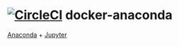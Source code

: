 [![CircleCI](https://circleci.com/gh/andrewrothstein/docker-anaconda.svg?style=svg)](https://circleci.com/gh/andrewrothstein/docker-anaconda)
docker-anaconda
===============

[Anaconda](https://www.continuum.io/anaconda-overview) + [Jupyter](https://jupyter.org/)
